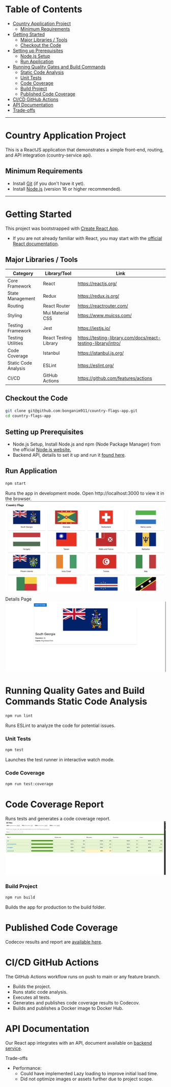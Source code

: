 # Table of Contents

* [Country Application Project](#country-application-project)
    * [Minimum Requirements](#minimum-requirements)
* [Getting Started](#getting-started)
    * [Major Libraries / Tools](#major-libraries--tools)
    * [Checkout the Code](#checkout-the-code)
* [Setting up Prerequisites](#setting-up-prerequisites)
    * [Node.js Setup](#nodejs-setup)
    * [Run Application](#run-application)
* [Running Quality Gates and Build Commands](#running-quality-gates-and-build-commands)
    * [Static Code Analysis](#static-code-analysis)
    * [Unit Tests](#unit-tests)
    * [Code Coverage](#code-coverage)
    * [Build Project](#build-project)
    * [Published Code Coverage](#published-code-coverage)
* [CI/CD GitHub Actions](#cicd-github-actions)
* [API Documentation](#api-documentation)
* [Trade-offs](#trade-offs)

---

# Country Application Project

This is a ReactJS application that demonstrates a simple front-end, routing, and API integration (country-service api).

## Minimum Requirements

- Install [Git](https://www.atlassian.com/git/tutorials/install-git) (if you don't have it yet).
- Install [Node.js](https://nodejs.org/) (version 16 or higher recommended).

---

# Getting Started

This project was bootstrapped with [Create React App](https://create-react-app.dev/).

- If you are not already familiar with React, you may start with the [official React documentation](https://reactjs.org/docs/getting-started.html).

## Major Libraries / Tools

| Category                    | Library/Tool          | Link                                         |
|-----------------------------|-----------------------|----------------------------------------------|
| Core Framework              | React                 | https://reactjs.org/                        |
| State Management            | Redux                 | https://redux.js.org/                       |
| Routing                     | React Router          | https://reactrouter.com/                    |
| Styling                     | Mui Material CSS      | https://www.muicss.com/                                            |
| Testing Framework           | Jest                  | https://jestjs.io/                          |
| Testing Utilities           | React Testing Library | https://testing-library.com/docs/react-testing-library/intro/ |
| Code Coverage               | Istanbul              | https://istanbul.js.org/                    |
| Static Code Analysis        | ESLint                | https://eslint.org/                         |
| CI/CD                       | GitHub Actions        | https://github.com/features/actions         |

## Checkout the Code

```bash
git clone git@github.com:bonganim911/country-flags-app.git
cd country-flags-app
```

## Setting up Prerequisites
- Node.js Setup, Install Node.js and npm (Node Package Manager) from the official [Node.js website.](https://nodejs.org/)
- Backend API, details to set it up and run it [found here](https://github.com/bonganim911/country-service).


## Run Application
```bash
npm start
```
Runs the app in development mode.
Open http://localhost:3000 to view it in the browser.
![Home Page](images/home.png)

Details Page
![Home Page](images/detail.png)

# Running Quality Gates and Build Commands Static Code Analysis
```bash
npm run lint
```
Runs ESLint to analyze the code for potential issues.

### Unit Tests
```bash
npm test
```
Launches the test runner in interactive watch mode.

### Code Coverage
```bash
npm run test:coverage
```

# Code Coverage Report
Runs tests and generates a code coverage report.
![Code Coverage Report](images/country-app-code-coverage.png)


 ### Build Project
```bash
npm run build
```
Builds the app for production to the build folder.

# Published Code Coverage
Codecov results and report are [available here](https://app.codecov.io/github/bonganim911/country-flags-app).


# CI/CD GitHub Actions
The GitHub Actions workflow runs on push to main or any feature branch.
- Builds the project.
- Runs static code analysis.
- Executes all tests.
- Generates and publishes code coverage results to Codecov.
- Builds and publishes a Docker image to Docker Hub.

# API Documentation
Our React app integrates with an API, document available on [backend service](https://github.com/bonganim911/country-service).

Trade-offs
- Performance:
  - Could have implemented Lazy loading to improve initial load time.
  - Did not optimize images or assets further due to project scope.